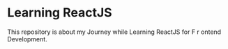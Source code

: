# Learning ReactJS

This repository is about my Journey while Learning ReactJS for F r ontend Development.


